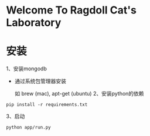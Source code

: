 # Welcome To Ragdoll Cat's Laboratory
# 安装
1、安装mongodb
* 通过系统包管理器安装

    如 brew (mac), apt-get (ubuntu)
2、安装python的依赖

```shell script
pip install -r requirements.txt
```

3、启动
```shell script
python app/run.py
```